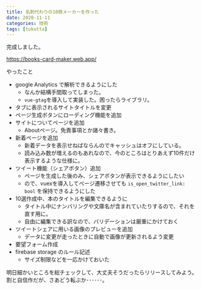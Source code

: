 ```yaml
---
title: 名刺代わりの10冊メーカーを作った
date: 2020-11-11
categories: 技術
tags: [tukutta]
---
```


完成しました。

https://books-card-maker.web.app/

やったこと

- google Analytics で解析できるようにした
  - なんか結構手間取ってしまった。
  - `vue-gtag`を導入して実装した。困ったらライブラリ。
- タブに表示されるサイトタイトルを変更
- ページ生成ボタンにローディング機能を追加
- サイトについてページを追加
  - Aboutページ。免責事項とか諸々書き。
- 新着ページを追加
  - 新着データを表示せねばならんのでキャッシュはオフにしている。
  - 読み込み数が増えるのもあれなので、今のところはとりあえず10件だけ表示するような仕様に。
- ツイート機能（シェアボタン）追加
  - ページを生成した後のみ、シェアボタンが表示できるようにしたい
  - ので、vuexを導入してページ遷移させても `is_open_twitter_link: bool` を保持できるようにした
- 10選作成中、本のタイトルを編集できるように
  - タイトル中にナンバリングや文庫名が含まれていたりするので、それを直す用に。
  - 自由に編集できる訳なので、バリデーションは厳重にかけておく
- ツイートシェアに用いる画像のプレビューを追加
  - データに変更が走ったときに自動で画像が更新されるよう変更
- 要望フォーム作成
- firebase storage のルール記述
  - サイズ制限などを一応かけておいた


明日細かいところを総チェックして、大丈夫そうだったらリリースしてみよう。割と自信作だが、さあどう転ぶか･･････。